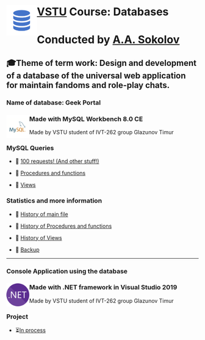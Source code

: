 # [VSTU](https://www.vstu.ru/) Course: Databases <img align="left" alt="MySQL" width="80px" src="https://raw.githubusercontent.com/github/explore/80688e429a7d4ef2fca1e82350fe8e3517d3494d/topics/sql/sql.png"/> 
# Conducted by [A.A. Sokolov](https://github.com/SashkaCosmonaut)
## 🎓Theme of term work: Design and development of a database of the universal web application for maintain fandoms and role-play chats.
### Name of database: Geek Portal 
### Made with MySQL Workbench 8.0 CE <img align="left" alt="MySQL" width="60px" src="https://raw.githubusercontent.com/github/explore/80688e429a7d4ef2fca1e82350fe8e3517d3494d/topics/mysql/mysql.png"/> 

Made by VSTU student of IVT-262 group Glazunov Timur

### MySQL Queries
 * 📝 [100 requests! (And other stuff!)](https://github.com/Tamerlan91011/1620132876139--127.0.0.1-3306-geek_portal/blob/master/geek_portal.sql)

 * 🧰 [Procedures and functions](https://github.com/Tamerlan91011/MySQL-sripts/blob/master/geek_portal_procedures_and_functions.sql)

 * 📔 [Views](https://github.com/Tamerlan91011/MySQL-sripts/blob/master/geek_portal_views.sql)

### Statistics and more information
 * 🥇 [History of main file](https://github.com/Tamerlan91011/1620132876139--127.0.0.1-3306-geek_portal/commits/master/geek_portal.sql)

 * 🥈 [History of Procedures and functions](https://github.com/Tamerlan91011/MySQL-sripts/commits/master/geek_portal_procedures_and_functions.sql)

 * 🥉 [History of Views](https://github.com/Tamerlan91011/MySQL-sripts/commits/master/geek_portal_views.sql)

 * 💾 [Backup](https://github.com/Tamerlan91011/1620132876139--127.0.0.1-3306-geek_portal/blob/47e59f6b3801305a685b331976ea650c3f6873a4/geek_portal%20(3).sql)



***
### Console Application using the database
### Made with .NET framework in Visual Studio 2019 <img align="left" alt="MySQL" width="60px" src="https://raw.githubusercontent.com/github/explore/93d8a67084f94b2a444e510199a6e7622e5b09a3/topics/dotnet/dotnet.png"/> 

Made by VSTU student of IVT-262 group Glazunov Timur


### Project
* ⏳[In process]()
